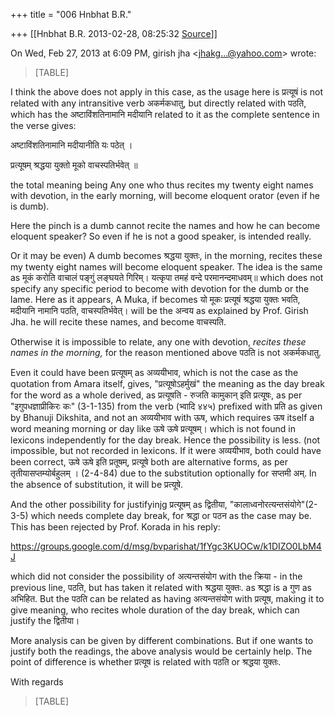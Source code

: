 +++
title = "006 Hnbhat B.R."

+++
[[Hnbhat B.R.	2013-02-28, 08:25:32 [Source](https://groups.google.com/g/bvparishat/c/1fYgc3KUOCw)]]



On Wed, Feb 27, 2013 at 6:09 PM, girish jha \<[jhakg...@yahoo.com]()\> wrote:  

> [TABLE]

  

  

I think the above does not apply in this case, as the usage here is प्रत्यूषं is not related with any intransitive verb अकर्मकधातु, but directly related with पठति, which has the अष्टाविंशतिनामानि मदीयानि related to it as the complete sentence in the verse gives:

  

  

अष्टाविंशतिनामानि मदीयानीति यः पठेत् ।

प्रत्यूषम् श्रद्धया युक्तो मूको वाचस्पतिर्भवेत् ॥

  

the total meaning being Any one who thus recites my twenty eight names with devotion, in the early morning, will become eloquent orator (even if he is dumb).

  

Here the pinch is a dumb cannot recite the names and how he can become eloquent speaker? So even if he is not a good speaker, is intended really.

  

Or it may be even) A dumb becomes श्रद्धया युक्तः, in the morning, recites these my twenty eight names will become eloquent speaker. The idea is the same as मूकं करोति वाचालं पङ्गुं लङ्घयते गिरिम्। यत्कृपा तमहं वन्दे परमानन्दमाधवम्॥ which does not specify any specific period to become with devotion for the dumb or the lame. Here as it appears, A Muka, if becomes यो मूकः प्रत्यूषं श्रद्धया युक्तः भवति, मदीयानि नामानि पठति, वाचस्पतिर्भवेत्। will be the अन्वय as explained by Prof. Girish Jha. he will recite these names, and become वाचस्पति.

  

Otherwise it is impossible to relate, any one with devotion, *recites these names in the morning,* for the reason mentioned above पठति is not अकर्मकधातु.

  

Even it could have been प्रत्यूषम् as अव्ययीभाव, which is not the case as the quotation from Amara itself, gives, "प्रत्यूषोऽहर्मुखं" the meaning as the day break for the word as a whole derived, as प्रत्यूषति - रुजति कामुकान् इति प्रत्यूषः, as per "इगुपधज्ञाप्रीकिरः कः" (3-1-135) from the verb (भ्वादि ४४५) prefixed with प्रति as given by Bhanuji Dikshita, and not an अव्ययीभाव with ऊष, which requires ऊष itself a word meaning morning or day like ऊषे ऊषे प्रत्यूषम्। which is not found in lexicons independently for the day break. Hence the possibility is less. (not impossible, but not recorded in lexicons. If it were अव्ययीभाव, both could have been correct, ऊषे ऊषे इति प्रतूषम्, प्रत्यूषे both are alternative forms, as per तृतीयासप्तम्योर्बहुलम्‌ । (2-4-84) due to the substitution optionally for सप्तमी अम्. In the absence of substitution, it will be प्रत्यूषे.

  

And the other possibility for justifyinjg प्रत्यूषम् as द्वितीया,
"कालाध्वनोरत्यन्तसंयोगे"(2-3-5) which needs complete day break, for श्रद्धा or पठन as the case may be. This has been rejected by Prof. Korada in his reply:

  

<https://groups.google.com/d/msg/bvparishat/1fYgc3KUOCw/k1DIZO0LbM4J>  

  

which did not consider the possibility of अत्यन्तसंयोग with the क्रिया - in the previous line, पठति, but has taken it related with श्रद्धया युक्तः. as श्रद्धा is a गुण as अभिहित. But the पठति can be related as having अत्यन्तसंयोग with प्रत्यूष, making it to give meaning, who recites whole duration of the day break, which can justify the द्वितीया।

  

More analysis can be given by different combinations. But if one wants to justify both the readings, the above analysis would be certainly help. The point of difference is whether प्रत्यूष is related with पठति or श्रद्धया युक्तः.

  

With regards

  

  

  

  



  

  

  

  

  



> [TABLE]

  

  

  

